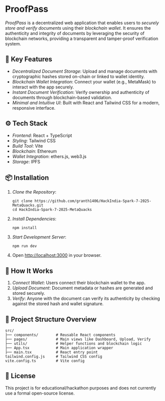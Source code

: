 # ProofPass

*ProofPass* is a decentralized web application that enables users to *securely store and verify documents* using their *blockchain wallet*. It ensures the authenticity and integrity of documents by leveraging the security of blockchain networks, providing a transparent and tamper-proof verification system.

## 🔐 Key Features

* *Decentralized Document Storage*: Upload and manage documents with cryptographic hashes stored on-chain or linked to wallet identity.
* *Blockchain Wallet Integration*: Connect your wallet (e.g., MetaMask) to interact with the app securely.
* *Instant Document Verification*: Verify ownership and authenticity of documents through blockchain-based validation.
* *Minimal and Intuitive UI*: Built with React and Tailwind CSS for a modern, responsive interface.

## ⚙ Tech Stack

* *Frontend*: React + TypeScript
* *Styling*: Tailwind CSS
* *Build Tool*: Vite
* *Blockchain*: Ethereum
* *Wallet Integration*: ethers.js, web3.js
* *Storage*: IPFS

## 📦 Installation

1. *Clone the Repository*:

   ```
   git clone https://github.com/granth1406/HackIndia-Spark-7-2025-MetaQuacks.git
   cd HackIndia-Spark-7-2025-MetaQuacks
   ```
   

2. *Install Dependencies*:

   ```
   npm install
   ```

3. *Start Development Server*:

   ```
   npm run dev
   ```

4. Open [http://localhost:3000](http://localhost:3000) in your browser.

## 🧠 How It Works

1. *Connect Wallet*: Users connect their blockchain wallet to the app.
2. *Upload Document*: Document metadata or hashes are generated and stored securely.
3. *Verify*: Anyone with the document can verify its authenticity by checking against the stored hash and wallet signature.

## 📁 Project Structure Overview

```
src/
├── components/        # Reusable React components
├── pages/             # Main views like Dashboard, Upload, Verify
├── utils/             # Helper functions and blockchain logic
├── App.tsx            # Main application wrapper
├── main.tsx           # React entry point
tailwind.config.js     # Tailwind CSS config
vite.config.ts         # Vite config
```

## 📄 License

This project is for educational/hackathon purposes and does not currently use a formal open-source license.
